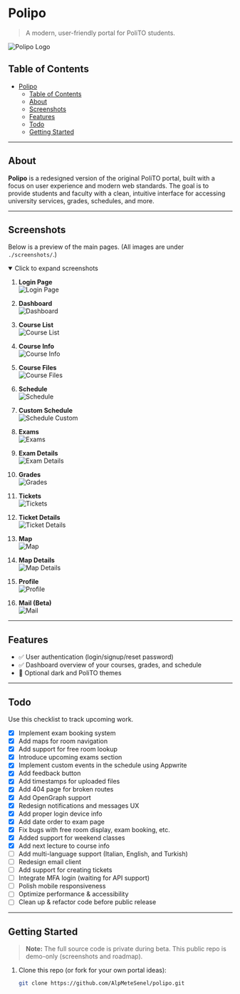# Polipo

> A modern, user-friendly portal for PoliTO students.

![Polipo Logo](./screenshots/landing.png)

## Table of Contents

- [Polipo](#polipo)
  - [Table of Contents](#table-of-contents)
  - [About](#about)
  - [Screenshots](#screenshots)
  - [Features](#features)
  - [Todo](#todo)
  - [Getting Started](#getting-started)

---

## About

**Polipo** is a redesigned version of the original PoliTO portal, built with a focus on user experience and modern web standards. The goal is to provide students and faculty with a clean, intuitive interface for accessing university services, grades, schedules, and more.

---

## Screenshots

Below is a preview of the main pages. (All images are under `./screenshots/`.)

<details open>
<summary>Click to expand screenshots</summary>

1. **Login Page**  
   ![Login Page](./screenshots/login.png)

2. **Dashboard**  
   ![Dashboard](./screenshots/dashboard.png)

3. **Course List**  
   ![Course List](./screenshots/courses.png)

4. **Course Info**  
   ![Course Info](./screenshots/course_info.png)

5. **Course Files**  
   ![Course Files](./screenshots/course_files.png)

6. **Schedule**  
   ![Schedule](./screenshots/schedule.png)

7. **Custom Schedule**  
   ![Schedule Custom](./screenshots/schedule_custom.png)

8. **Exams**  
   ![Exams](./screenshots/exams.png)

9. **Exam Details**  
   ![Exam Details](./screenshots/exams_detail.png)

10. **Grades**  
    ![Grades](./screenshots/grades.png)

11. **Tickets**  
    ![Tickets](./screenshots/tickets.png)

12. **Ticket Details**  
    ![Ticket Details](./screenshots/tickets_detail.png)

13. **Map**  
    ![Map](./screenshots/map.png)

14. **Map Details**  
    ![Map Details](./screenshots/map_detail.png)

15. **Profile**  
    ![Profile](./screenshots/profile.png)

16. **Mail (Beta)**  
    ![Mail](./screenshots/mail.png)

</details>

---

## Features

- ✅ User authentication (login/signup/reset password)
- ✅ Dashboard overview of your courses, grades, and schedule
- 🌙 Optional dark and PoliTO themes

---

## Todo

Use this checklist to track upcoming work.  
- [x] Implement exam booking system  
- [x] Add maps for room navigation
- [x] Add support for free room lookup
- [x] Introduce upcoming exams section
- [x] Implement custom events in the schedule using Appwrite
- [x] Add feedback button
- [x] Add timestamps for uploaded files
- [x] Add 404 page for broken routes
- [x] Add OpenGraph support
- [x] Redesign notifications and messages UX
- [x] Add proper login device info
- [x] Add date order to exam page
- [x] Fix bugs with free room display, exam booking, etc.  
- [x] Added support for weekend classes
- [x] Add next lecture to course info
- [ ] Add multi-language support (Italian, English, and Turkish)
- [ ] Redesign email client
- [ ] Add support for creating tickets
- [ ] Integrate MFA login (waiting for API support)
- [ ] Polish mobile responsiveness
- [ ] Optimize performance & accessibility
- [ ] Clean up & refactor code before public release

---

## Getting Started

> **Note:** The full source code is private during beta. This public repo is demo-only (screenshots and roadmap).  

1. Clone this repo (or fork for your own portal ideas):
   ```bash
   git clone https://github.com/AlpMeteSenel/polipo.git
